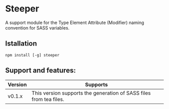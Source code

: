 # Steeper
A support module for the Type Element Attribute (Modifier) naming convention for SASS variables. 


## Istallation
```npm install [-g] steeper```


## Support and features:

| Version | Supports |
| ------- | -------- |
| v0.1.x  | This version supports the generation of SASS files from tea files. |

